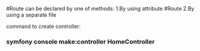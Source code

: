 #Route can be declared by one of methods:
 1.By using attribute #Route
 2.By using a separate file

command to create controller:
 ### symfony console make:controller HomeController